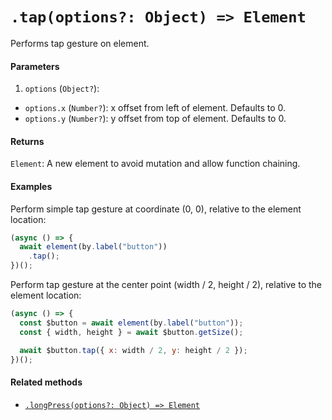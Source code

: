 # `.tap(options?: Object) => Element`

Performs tap gesture on element.

#### Parameters

1. `options` (`Object?`):
  - `options.x` (`Number?`): x offset from left of element. Defaults to 0.
  - `options.y` (`Number?`): y offset from top of element. Defaults to 0.

#### Returns

`Element`: A new element to avoid mutation and allow function chaining.

#### Examples

Perform simple tap gesture at coordinate (0, 0), relative to the element location:

```javascript
(async () => {
  await element(by.label("button"))
    .tap();
})();
```

Perform tap gesture at the center point (width / 2, height / 2), relative to the element location:

```javascript
(async () => {
  const $button = await element(by.label("button"));
  const { width, height } = await $button.getSize();

  await $button.tap({ x: width / 2, y: height / 2 });
})();
```

#### Related methods

- [`.longPress(options?: Object) => Element`](./longPress.md)
